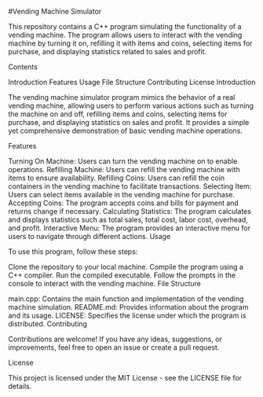 #Vending Machine Simulator

This repository contains a C++ program simulating the functionality of a vending machine. The program allows users to interact with the vending machine by turning it on, refilling it with items and coins, selecting items for purchase, and displaying statistics related to sales and profit.

Contents

Introduction
Features
Usage
File Structure
Contributing
License
Introduction

The vending machine simulator program mimics the behavior of a real vending machine, allowing users to perform various actions such as turning the machine on and off, refilling items and coins, selecting items for purchase, and displaying statistics on sales and profit. It provides a simple yet comprehensive demonstration of basic vending machine operations.

Features

Turning On Machine: Users can turn the vending machine on to enable operations.
Refilling Machine: Users can refill the vending machine with items to ensure availability.
Refilling Coins: Users can refill the coin containers in the vending machine to facilitate transactions.
Selecting Item: Users can select items available in the vending machine for purchase.
Accepting Coins: The program accepts coins and bills for payment and returns change if necessary.
Calculating Statistics: The program calculates and displays statistics such as total sales, total cost, labor cost, overhead, and profit.
Interactive Menu: The program provides an interactive menu for users to navigate through different actions.
Usage

To use this program, follow these steps:

Clone the repository to your local machine.
Compile the program using a C++ compiler.
Run the compiled executable.
Follow the prompts in the console to interact with the vending machine.
File Structure

main.cpp: Contains the main function and implementation of the vending machine simulation.
README.md: Provides information about the program and its usage.
LICENSE: Specifies the license under which the program is distributed.
Contributing

Contributions are welcome! If you have any ideas, suggestions, or improvements, feel free to open an issue or create a pull request.

License

This project is licensed under the MIT License - see the LICENSE file for details.
